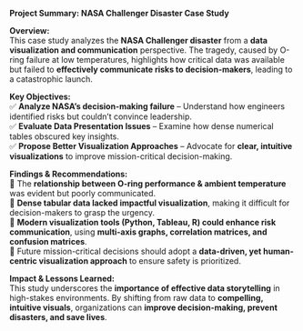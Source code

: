 **Project Summary: NASA Challenger Disaster Case Study**  

**Overview:**  
This case study analyzes the **NASA Challenger disaster** from a **data visualization and communication** perspective. The tragedy, caused by O-ring failure at low temperatures, highlights how critical data was available but failed to **effectively communicate risks to decision-makers**, leading to a catastrophic launch.  

**Key Objectives:**  
✅ **Analyze NASA’s decision-making failure** – Understand how engineers identified risks but couldn’t convince leadership.  
✅ **Evaluate Data Presentation Issues** – Examine how dense numerical tables obscured key insights.  
✅ **Propose Better Visualization Approaches** – Advocate for **clear, intuitive visualizations** to improve mission-critical decision-making.  

**Findings & Recommendations:**  
📌 The **relationship between O-ring performance & ambient temperature** was evident but poorly communicated.  
📌 **Dense tabular data lacked impactful visualization**, making it difficult for decision-makers to grasp the urgency.  
📌 **Modern visualization tools (Python, Tableau, R) could enhance risk communication**, using **multi-axis graphs, correlation matrices, and confusion matrices**.  
📌 Future mission-critical decisions should adopt a **data-driven, yet human-centric visualization approach** to ensure safety is prioritized.  

**Impact & Lessons Learned:**  
This study underscores the **importance of effective data storytelling** in high-stakes environments. By shifting from raw data to **compelling, intuitive visuals**, organizations can **improve decision-making, prevent disasters, and save lives**.
